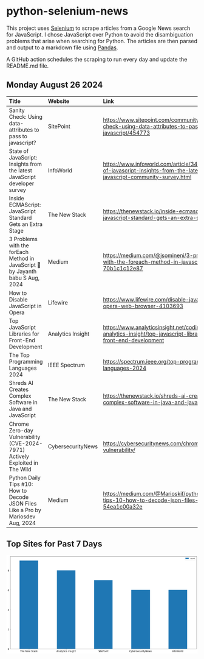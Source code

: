 # python-selenium-news

This project uses [Selenium](https://www.seleniumhq.org/) to scrape articles from a Google News search for JavaScript.
I chose JavaScript over Python to avoid the disambiguation problems that arise when searching for Python.
The articles are then parsed and output to a markdown file using [Pandas](https://pandas.pydata.org/).

A GitHub action schedules the scraping to run every day and update the README.md file.

## Monday August 26 2024


| Title                                                                               | Website           | Link                                                                                                                    |
|:------------------------------------------------------------------------------------|:------------------|:------------------------------------------------------------------------------------------------------------------------|
| Sanity Check: Using data- attributes to pass to javascript?                         | SitePoint         | https://www.sitepoint.com/community/t/sanity-check-using-data-attributes-to-pass-to-javascript/454773                   |
| State of JavaScript: Insights from the latest JavaScript developer survey           | InfoWorld         | https://www.infoworld.com/article/3486850/state-of-javascript-insights-from-the-latest-javascript-community-survey.html |
| Inside ECMAScript: JavaScript Standard Gets an Extra Stage                          | The New Stack     | https://thenewstack.io/inside-ecmascript-javascript-standard-gets-an-extra-stage/                                       |
| 3 Problems with the forEach Method in JavaScript 🌿  by Jayanth babu S  Aug, 2024    | Medium            | https://medium.com/@jsomineni/3-problems-with-the-foreach-method-in-javascript-70b1c1c12e87                             |
| How to Disable JavaScript in Opera                                                  | Lifewire          | https://www.lifewire.com/disable-javascript-opera-web-browser-4103693                                                   |
| Top JavaScript Libraries for Front-End Development                                  | Analytics Insight | https://www.analyticsinsight.net/coding/javascript-analytics-insight/top-javascript-libraries-for-front-end-development |
| The Top Programming Languages 2024                                                  | IEEE Spectrum     | https://spectrum.ieee.org/top-programming-languages-2024                                                                |
| Shreds AI Creates Complex Software in Java and JavaScript                           | The New Stack     | https://thenewstack.io/shreds-ai-creates-complex-software-in-java-and-javascript/                                       |
| Chrome Zero-day Vulnerability (CVE-2024-7971) Actively Exploited in The Wild        | CybersecurityNews | https://cybersecuritynews.com/chrome-zero-day-vulnerability/                                                            |
| Python Daily Tips #10: How to Decode JSON Files Like a Pro  by Mariosdev  Aug, 2024 | Medium            | https://medium.com/@Marioskif/python-daily-tips-10-how-to-decode-json-files-like-a-pro-54ea1c00a32e                     |
## Top Sites for Past 7 Days

![Graph of Top Sites](https://raw.githubusercontent.com/dan-mba/python-selenium-news/main/last-week.png)
